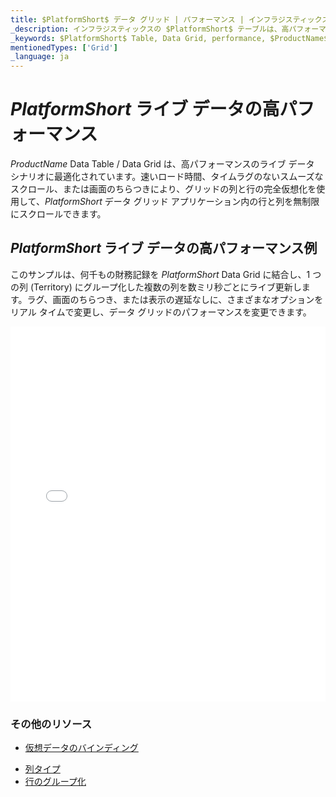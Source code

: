 ```yaml
---
title: $PlatformShort$ データ グリッド | パフォーマンス | インフラジスティックス
_description: インフラジスティックスの $PlatformShort$ テーブルは、高パフォーマンスのデータ シナリオに使用されています。完全仮想化を使用して、無限の数の行と列を無制限にスクロールできます。$ProductName$ テーブル チュートリアルを是非お試しください!
_keywords: $PlatformShort$ Table, Data Grid, performance, $ProductName$, Infragistics, data binding, $PlatformShort$ テーブル, データ グリッド, パフォーマンス, データ バインディング, インフラジスティックス
mentionedTypes: ['Grid']
_language: ja
---
```


# $PlatformShort$ ライブ データの高パフォーマンス

$ProductName$ Data Table / Data Grid は、高パフォーマンスのライブ データ シナリオに最適化されています。速いロード時間、タイムラグのないスムーズなスクロール、または画面のちらつきにより、グリッドの列と行の完全仮想化を使用して、$PlatformShort$ データ グリッド アプリケーション内の行と列を無制限にスクロールできます。

## $PlatformShort$ ライブ データの高パフォーマンス例

このサンプルは、何千もの財務記録を $PlatformShort$ Data Grid に結合し、1 つの列 (Territory) にグループ化した複数の列を数ミリ秒ごとにライブ更新します。ラグ、画面のちらつき、または表示の遅延なしに、さまざまなオプションをリアル タイムで変更し、データ グリッドのパフォーマンスを変更できます。

<div class="sample-container loading" style="height: 600px">
    <iframe id="data-grid-binding-live-data-iframe" src='{environment:demosBaseUrl}/grids/data-grid-performance' width="100%" height="100%" seamless frameBorder="0" onload="onXPlatSampleIframeContentLoaded(this);" alt="$PlatformShort$ ライブ データの高パフォーマンス例"></iframe>
</div>
<sample-button src="grids/data-grid/performance"></sample-button>

<div class="divider--half"></div>


### その他のリソース

<!-- Angular, React, WebComponents -->
- [仮想データのバインディング](data-grid-remote-data.md)
<!-- end: Angular, React, WebComponents -->
- [列タイプ ](data-grid-column-types.md)
- [行のグループ化](data-grid-row-grouping.md)
